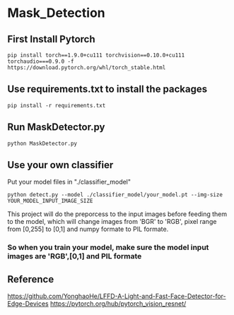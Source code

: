 # Mask_Detection
## First Install Pytorch
```
pip install torch==1.9.0+cu111 torchvision==0.10.0+cu111 torchaudio===0.9.0 -f https://download.pytorch.org/whl/torch_stable.html
```

## Use requirements.txt to install the packages

```
pip install -r requirements.txt
```

## Run MaskDetector.py
```
python MaskDetector.py
```
## Use your own classifier 

Put your model files in "./classifier_model" 

```
python detect.py --model ./classifier_model/your_model.pt --img-size YOUR_MODEL_INPUT_IMAGE_SIZE
```
This project will do the preporcess to the input images before feeding them to the model, which will change images from 'BGR' to 'RGB', pixel range from [0,255] to [0,1] and numpy formate to PIL formate.

### So when you train your model, make sure the model input images are 'RGB',[0,1] and PIL formate
 


## Reference

https://github.com/YonghaoHe/LFFD-A-Light-and-Fast-Face-Detector-for-Edge-Devices
https://pytorch.org/hub/pytorch_vision_resnet/
